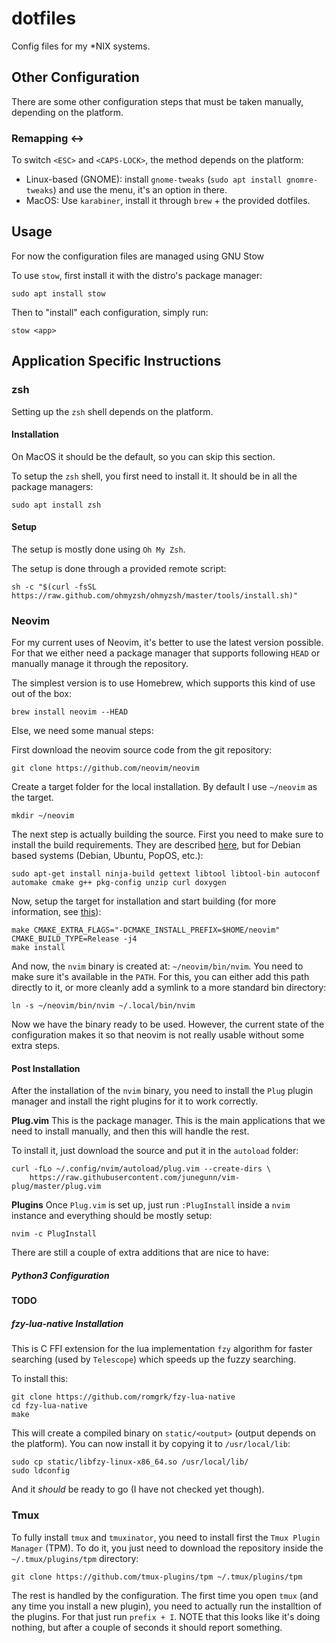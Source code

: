 # dotfiles
Config files for my *NIX systems.

## Other Configuration
There are some other configuration steps that must be taken manually, depending
on the platform.

### Remapping <ESC> <-> <CAPS-LOCK>

To switch `<ESC>` and `<CAPS-LOCK>`, the method depends on the platform:

* Linux-based (GNOME): install `gnome-tweaks` (`sudo apt install gnomre-tweaks`) and use the menu, it's an option in there.
* MacOS: Use `karabiner`, install it through `brew` + the provided dotfiles.

## Usage
For now the configuration files are managed using GNU Stow

To use `stow`, first install it with the distro's package manager:

```terminal
sudo apt install stow
```

Then to "install" each configuration, simply run:

```terminal
stow <app>
```


## Application Specific Instructions


### zsh
Setting up the `zsh` shell depends on the platform.

#### Installation
On MacOS it should be the default, so you can skip this section.

To setup the `zsh` shell, you first need to install it.
It should be in all the package managers:

```terminal
sudo apt install zsh
```

#### Setup
The setup is mostly done using `Oh My Zsh`.

The setup is done through a provided remote script:

```terminal
sh -c "$(curl -fsSL https://raw.github.com/ohmyzsh/ohmyzsh/master/tools/install.sh)"
```

### Neovim

For my current uses of Neovim, it's better to use the latest version possible.
For that we either need a package manager that supports following `HEAD` or manually
manage it through the repository.

The simplest version is to use Homebrew, which supports this kind of use out of the box:

```terminal
brew install neovim --HEAD
```

Else, we need some manual steps:

First download the neovim source code from the git repository:

```terminal
git clone https://github.com/neovim/neovim
```

Create a target folder for the local installation.
By default I use `~/neovim` as the target.

```terminal
mkdir ~/neovim
```

The next step is actually building the source.
First you need to make sure to install the build requirements.
They are described [here](https://github.com/neovim/neovim/wiki/Building-Neovim#build-prerequisites),
but for Debian based systems (Debian, Ubuntu, PopOS, etc.):


```terminal
sudo apt-get install ninja-build gettext libtool libtool-bin autoconf automake cmake g++ pkg-config unzip curl doxygen
```

Now, setup the target for installation and start building (for more information, see [this](https://github.com/neovim/neovim/wiki/Installing-Neovim#install-from-source)):

```terminal
make CMAKE_EXTRA_FLAGS="-DCMAKE_INSTALL_PREFIX=$HOME/neovim"  CMAKE_BUILD_TYPE=Release -j4
make install
```

And now, the `nvim` binary is created at: `~/neovim/bin/nvim`.
You need to make sure it's available in the `PATH`.
For this, you can either add this path directly to it, or more cleanly add
a symlink to a more standard bin directory:

```terminal
ln -s ~/neovim/bin/nvim ~/.local/bin/nvim
```

Now we have the binary ready to be used.
However, the current state of the configuration makes it so that neovim is not
really usable without some extra steps.

#### Post Installation

After the installation of the `nvim` binary, you need to install the `Plug` plugin manager
and install the right plugins for it to work correctly.

**Plug.vim**
This is the package manager.
This is the main applications that we need to install manually, and then this
will handle the rest.

To install it, just download the source and put it in the `autoload` folder:


```terminal
curl -fLo ~/.config/nvim/autoload/plug.vim --create-dirs \
    https://raw.githubusercontent.com/junegunn/vim-plug/master/plug.vim
```

**Plugins**
Once `Plug.vim` is set up, just run `:PlugInstall` inside a `nvim` instance and
everything should be mostly setup:

```terminal
nvim -c PlugInstall
```

There are still a couple of extra additions that are nice to have:

##### Python3 Configuration
**TODO**

##### fzy-lua-native Installation
This is C FFI extension for the lua implementation `fzy` algorithm for faster
searching (used by `Telescope`) which speeds up the fuzzy searching.

To install this:

```terminal
git clone https://github.com/romgrk/fzy-lua-native
cd fzy-lua-native
make
```

This will create a compiled binary on `static/<output>` (output depends on the platform).
You can now install it by copying it to `/usr/local/lib`:


```terminal
sudo cp static/libfzy-linux-x86_64.so /usr/local/lib/
sudo ldconfig
```

And it _should_ be ready to go (I have not checked yet though).


### Tmux

To fully install `tmux` and `tmuxinator`, you need to install first the `Tmux Plugin Manager` (TPM).
To do it, you just need to download the repository inside the `~/.tmux/plugins/tpm` directory:


```terminal
git clone https://github.com/tmux-plugins/tpm ~/.tmux/plugins/tpm
```

The rest is handled by the configuration.
The first time you open `tmux` (and any time you install a new plugin), you need
to actually run the installtion of the plugins.
For that just run `prefix + I`.
NOTE that this looks like it's doing nothing, but after a couple of seconds it should report something.
